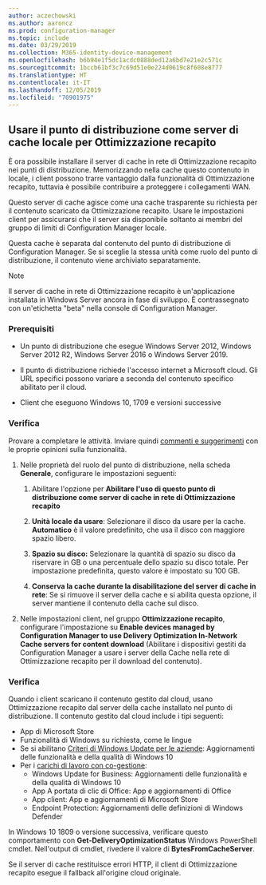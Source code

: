 ```yaml
---
author: aczechowski
ms.author: aaroncz
ms.prod: configuration-manager
ms.topic: include
ms.date: 03/29/2019
ms.collection: M365-identity-device-management
ms.openlocfilehash: b6b94e1f5dc1acdc0888ded12a6bd7e21e2c571c
ms.sourcegitcommit: 1bccb61bf3c7c69d51e0e224d0619c8f608e8777
ms.translationtype: HT
ms.contentlocale: it-IT
ms.lasthandoff: 12/05/2019
ms.locfileid: "70901975"
---
```

## <a name="bkmk_doinc"></a> Usare il punto di distribuzione come server di cache locale per Ottimizzazione recapito
<!--3555764-->

È ora possibile installare il server di cache in rete di Ottimizzazione recapito nei punti di distribuzione. Memorizzando nella cache questo contenuto in locale, i client possono trarre vantaggio dalla funzionalità di Ottimizzazione recapito, tuttavia è possibile contribuire a proteggere i collegamenti WAN. 

Questo server di cache agisce come una cache trasparente su richiesta per il contenuto scaricato da Ottimizzazione recapito. Usare le impostazioni client per assicurarsi che il server sia disponibile soltanto ai membri del gruppo di limiti di Configuration Manager locale. 

Questa cache è separata dal contenuto del punto di distribuzione di Configuration Manager. Se si sceglie la stessa unità come ruolo del punto di distribuzione, il contenuto viene archiviato separatamente. 

> [!Note]  
> Il server di cache in rete di Ottimizzazione recapito è un'applicazione installata in Windows Server ancora in fase di sviluppo. È contrassegnato con un'etichetta "beta" nella console di Configuration Manager.  


### <a name="prerequisites"></a>Prerequisiti

- Un punto di distribuzione che esegue Windows Server 2012, Windows Server 2012 R2, Windows Server 2016 o Windows Server 2019.

- Il punto di distribuzione richiede l'accesso internet a Microsoft cloud. Gli URL specifici possono variare a seconda del contenuto specifico abilitato per il cloud. 

- Client che eseguono Windows 10, 1709 e versioni successive


### <a name="try-it-out"></a>Verifica

Provare a completare le attività. Inviare quindi [commenti e suggerimenti](/sccm/core/understand/find-help#product-feedback) con le proprie opinioni sulla funzionalità.

1. Nelle proprietà del ruolo del punto di distribuzione, nella scheda **Generale**, configurare le impostazioni seguenti:  

    1. Abilitare l'opzione per **Abilitare l'uso di questo punto di distribuzione come server di cache in rete di Ottimizzazione recapito**  

    2. **Unità locale da usare**: Selezionare il disco da usare per la cache. **Automatico** è il valore predefinito, che usa il disco con maggiore spazio libero.  

    3. **Spazio su disco:** Selezionare la quantità di spazio su disco da riservare in GB o una percentuale dello spazio su disco totale. Per impostazione predefinita, questo valore è impostato su 100 GB.

    4. **Conserva la cache durante la disabilitazione del server di cache in rete**: Se si rimuove il server della cache e si abilita questa opzione, il server mantiene il contenuto della cache sul disco.  

2. Nelle impostazioni client, nel gruppo **Ottimizzazione recapito**, configurare l'impostazione su **Enable devices managed by Configuration Manager to use Delivery Optimization In-Network Cache servers for content download** (Abilitare i dispositivi gestiti da Configuration Manager a usare i server della Cache nella rete di Ottimizzazione recapito per il download del contenuto).  


### <a name="verify"></a>Verifica

Quando i client scaricano il contenuto gestito dal cloud, usano Ottimizzazione recapito dal server della cache installato nel punto di distribuzione. Il contenuto gestito dal cloud include i tipi seguenti:
- App di Microsoft Store
- Funzionalità di Windows su richiesta, come le lingue
- Se si abilitano [Criteri di Windows Update per le aziende](/sccm/sum/deploy-use/integrate-windows-update-for-business-windows-10): Aggiornamenti delle funzionalità e della qualità di Windows 10
- Per i [carichi di lavoro con co-gestione](/sccm/comanage/workloads):
    - Windows Update for Business: Aggiornamenti delle funzionalità e della qualità di Windows 10
    - App A portata di clic di Office: App e aggiornamenti di Office
    - App client: App e aggiornamenti di Microsoft Store
    - Endpoint Protection: Aggiornamenti delle definizioni di Windows Defender

In Windows 10 1809 o versione successiva, verificare questo comportamento con **Get-DeliveryOptimizationStatus** Windows PowerShell cmdlet. Nell'output di cmdlet, rivedere il valore di **BytesFromCacheServer**. 

Se il server di cache restituisce errori HTTP, il client di Ottimizzazione recapito esegue il fallback all'origine cloud originale.

